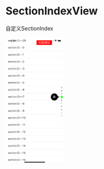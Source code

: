# SectionIndexView

自定义SectionIndex

<img src="https://github.com/SupportURLHH/FQYSectionIndexView/blob/master/ScreenShot/example.png" alt="example" style="zoom: 33%;" />

